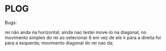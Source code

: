 # PLOG

Bugs:

rei não anda na horizontal; ainda nao testei move-lo na diagonal;
no movimento simples do rei ao selecionar 6 em vez de ele ir para a direita foi para a esquerda;
movimento diagonal do rei nao da;
